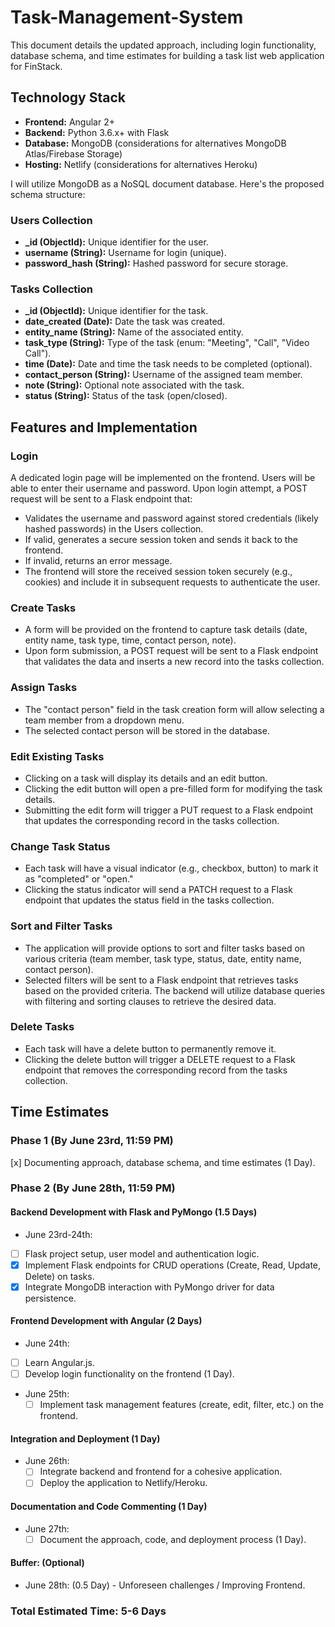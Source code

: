 # Task-Management-System

This document details the updated approach, including login functionality, database schema, and time estimates for building a task list web application for FinStack.

## Technology Stack

- **Frontend:** Angular 2+
- **Backend:** Python 3.6.x+ with Flask
- **Database:** MongoDB (considerations for alternatives MongoDB Atlas/Firebase Storage)
- **Hosting:** Netlify (considerations for alternatives Heroku)

I will utilize MongoDB as a NoSQL document database. Here's the proposed schema structure:

### Users Collection

- **_id (ObjectId):** Unique identifier for the user.
- **username (String):** Username for login (unique).
- **password_hash (String):** Hashed password for secure storage.

### Tasks Collection

- **_id (ObjectId):** Unique identifier for the task.
- **date_created (Date):** Date the task was created.
- **entity_name (String):** Name of the associated entity.
- **task_type (String):** Type of the task (enum: "Meeting", "Call", "Video Call").
- **time (Date):** Date and time the task needs to be completed (optional).
- **contact_person (String):** Username of the assigned team member.
- **note (String):** Optional note associated with the task.
- **status (String):** Status of the task (open/closed).

## Features and Implementation

### Login

A dedicated login page will be implemented on the frontend. Users will be able to enter their username and password. Upon login attempt, a POST request will be sent to a Flask endpoint that:
- Validates the username and password against stored credentials (likely hashed passwords) in the Users collection.
- If valid, generates a secure session token and sends it back to the frontend.
- If invalid, returns an error message.
- The frontend will store the received session token securely (e.g., cookies) and include it in subsequent requests to authenticate the user.

### Create Tasks

- A form will be provided on the frontend to capture task details (date, entity name, task type, time, contact person, note).
- Upon form submission, a POST request will be sent to a Flask endpoint that validates the data and inserts a new record into the tasks collection.

### Assign Tasks

- The "contact person" field in the task creation form will allow selecting a team member from a dropdown menu.
- The selected contact person will be stored in the database.

### Edit Existing Tasks

- Clicking on a task will display its details and an edit button.
- Clicking the edit button will open a pre-filled form for modifying the task details.
- Submitting the edit form will trigger a PUT request to a Flask endpoint that updates the corresponding record in the tasks collection.

### Change Task Status

- Each task will have a visual indicator (e.g., checkbox, button) to mark it as "completed" or "open."
- Clicking the status indicator will send a PATCH request to a Flask endpoint that updates the status field in the tasks collection.

### Sort and Filter Tasks

- The application will provide options to sort and filter tasks based on various criteria (team member, task type, status, date, entity name, contact person).
- Selected filters will be sent to a Flask endpoint that retrieves tasks based on the provided criteria. The backend will utilize database queries with filtering and sorting clauses to retrieve the desired data.

### Delete Tasks

- Each task will have a delete button to permanently remove it.
- Clicking the delete button will trigger a DELETE request to a Flask endpoint that removes the corresponding record from the tasks collection.

## Time Estimates

### Phase 1 (By June 23rd, 11:59 PM)

 [x]  Documenting approach, database schema, and time estimates (1 Day).

### Phase 2 (By June 28th, 11:59 PM)

#### Backend Development with Flask and PyMongo (1.5 Days)

- June 23rd-24th:
- [ ] Flask project setup, user model and authentication logic.
- [x]  Implement Flask endpoints for CRUD operations (Create, Read, Update, Delete) on tasks.
- [x] Integrate MongoDB interaction with PyMongo driver for data persistence.

#### Frontend Development with Angular (2 Days)

-  June 24th:
  - [ ] Learn Angular.js.
  - [ ] Develop login functionality on the frontend (1 Day).
- June 25th:
  - [ ] Implement task management features (create, edit, filter, etc.) on the frontend.

#### Integration and Deployment (1 Day)

- June 26th:
  - [ ] Integrate backend and frontend for a cohesive application.
  - [ ] Deploy the application to Netlify/Heroku.

#### Documentation and Code Commenting (1 Day)

- June 27th:
  - [ ] Document the approach, code, and deployment process (1 Day).

#### Buffer: (Optional)

- June 28th: (0.5 Day) - Unforeseen challenges / Improving Frontend.

### Total Estimated Time: 5-6 Days

